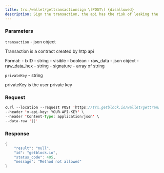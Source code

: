 ```yaml
---
title: trx:/wallet/gettransactionsign \[POST\] {disallowed}
description: Sign the transaction, the api has the risk of leaking the private key,please make sure to call the api in a secure environment
---
```


### Parameters


`transaction` - json object

Transaction is a contract created by http api

Format: - txID - string - visible - boolean - raw_data - json object -
raw_data_hex - string - signature - array of string

`privateKey` - string

privateKey is the user private key

### Request

``` java
curl --location --request POST 'https://trx.getblock.io/wallet/gettransactionsign' \
--header 'x-api-key: YOUR-API-KEY' \
--header 'Content-Type: application/json' \
--data-raw '{}'
```

###  Response

``` java
{
    "result": "null",
    "id": "getblock.io",
    "status_code": 405,
    "message": "Method not allowed"
}
```

